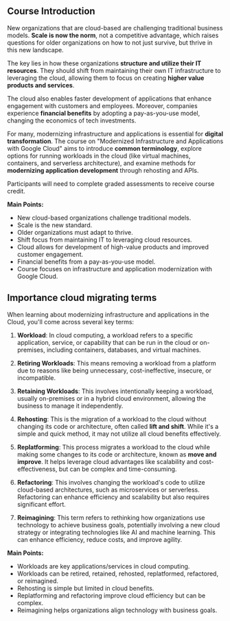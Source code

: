 ## Course Introduction

New organizations that are cloud-based are challenging traditional business models. **Scale is now the norm**, not a competitive advantage, which raises questions for older organizations on how to not just survive, but thrive in this new landscape.

The key lies in how these organizations **structure and utilize their IT resources**. They should shift from maintaining their own IT infrastructure to leveraging the cloud, allowing them to focus on creating **higher value products and services**. 

The cloud also enables faster development of applications that enhance engagement with customers and employees. Moreover, companies experience **financial benefits** by adopting a pay-as-you-use model, changing the economics of tech investments.

For many, modernizing infrastructure and applications is essential for **digital transformation**. The course on "Modernized Infrastructure and Applications with Google Cloud" aims to introduce **common terminology**, explore options for running workloads in the cloud (like virtual machines, containers, and serverless architecture), and examine methods for **modernizing application development** through rehosting and APIs. 

Participants will need to complete graded assessments to receive course credit. 

**Main Points:**

- New cloud-based organizations challenge traditional models.
- Scale is the new standard.
- Older organizations must adapt to thrive.
- Shift focus from maintaining IT to leveraging cloud resources.
- Cloud allows for development of high-value products and improved customer engagement.
- Financial benefits from a pay-as-you-use model.
- Course focuses on infrastructure and application modernization with Google Cloud.

## Importance cloud migrating terms



When learning about modernizing infrastructure and applications in the Cloud, you'll come across several key terms:

1. **Workload**: In cloud computing, a workload refers to a specific application, service, or capability that can be run in the cloud or on-premises, including containers, databases, and virtual machines.

2. **Retiring Workloads**: This means removing a workload from a platform due to reasons like being unnecessary, cost-ineffective, insecure, or incompatible.

3. **Retaining Workloads**: This involves intentionally keeping a workload, usually on-premises or in a hybrid cloud environment, allowing the business to manage it independently.

4. **Rehosting**: This is the migration of a workload to the cloud without changing its code or architecture, often called **lift and shift**. While it's a simple and quick method, it may not utilize all cloud benefits effectively.

5. **Replatforming**: This process migrates a workload to the cloud while making some changes to its code or architecture, known as **move and improve**. It helps leverage cloud advantages like scalability and cost-effectiveness, but can be complex and time-consuming.

6. **Refactoring**: This involves changing the workload's code to utilize cloud-based architectures, such as microservices or serverless. Refactoring can enhance efficiency and scalability but also requires significant effort.

7. **Reimagining**: This term refers to rethinking how organizations use technology to achieve business goals, potentially involving a new cloud strategy or integrating technologies like AI and machine learning. This can enhance efficiency, reduce costs, and improve agility.

**Main Points:**
- Workloads are key applications/services in cloud computing.
- Workloads can be retired, retained, rehosted, replatformed, refactored, or reimagined.
- Rehosting is simple but limited in cloud benefits.
- Replatforming and refactoring improve cloud efficiency but can be complex.
- Reimagining helps organizations align technology with business goals.